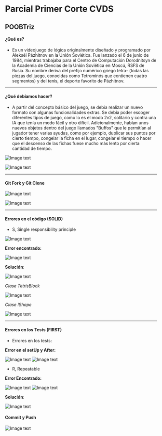 # Parcial Primer Corte CVDS
## POOBTriz
#### ¿Qué es?
- Es un videojuego de lógica originalmente diseñado y programado por Alekséi Pázhitnov en la Unión Soviética. Fue lanzado el 6 de junio de 1984, mientras trabajaba para el Centro de Computación Dorodnitsyn de la Academia de Ciencias de la Unión Soviética en Moscú, RSFS de Rusia. Su nombre deriva del prefijo numérico griego tetra- (todas las piezas del juego, conocidas como Tetrominós que contienen cuatro segmentos) y del tenis, el deporte favorito de Pázhitnov.

------------

#### ¿Qué debíamos hacer?
- A partir del concepto básico del juego, se debía realizar un nuevo formato con algunas funcionalidades extras. Se debía poder escoger diferentes tipos de juego, como lo es el modo 2v2, solitario y contra una IA que tenía un modo fácil y otro difícil. Adicionalmente, habían unos nuevos objetos dentro del juego llamados "Buffos" que le permitían al jugador tener varias ayudas, como por ejemplo, duplicar sus puntos por cierto tiempo, congelar la ficha en el lugar, congelar el tiempo o hacer que el descenso de las fichas fuese mucho más lento por cierta cantidad de tiempo.

![Image text](https://github.com/CamiloCastiblanco/Proyecto_Final_POOB/blob/main/img/PoobTriz.png)

![Image text](https://github.com/CamiloCastiblanco/Proyecto_Final_POOB/blob/main/img/Tablero.png)

------------

#### Git Fork y Git Clone

![Image text](https://github.com/CamiloCastiblanco/Proyecto_Final_POOB/blob/main/img/GitFork.png)

![Image text](https://github.com/CamiloCastiblanco/Proyecto_Final_POOB/blob/main/img/GitClone.png)

------------


#### Errores en el código (SOLID)

- S, Single responsibility principle
 
![Image text](https://github.com/CamiloCastiblanco/Proyecto_Final_POOB/blob/main/img/Class%20Diagram0.png)

**Error encontrado:**

![Image text](https://github.com/CamiloCastiblanco/Proyecto_Final_POOB/blob/main/img/ProblemaCodigo.png)

**Solución:**

![Image text](https://github.com/CamiloCastiblanco/Proyecto_Final_POOB/blob/main/img/SolucionDiagrama.png)

*Clase TetrisBlock*

![Image text](https://github.com/CamiloCastiblanco/Proyecto_Final_POOB/blob/main/img/SolucionCodigoBlock.png)

*Clase IShape*

![Image text](https://github.com/CamiloCastiblanco/Proyecto_Final_POOB/blob/main/img/SolucionCodigoIShape.png)

------------


#### Errores en los Tests (FIRST)

- Errores en los tests:

**Error en el setUp y After:**

![Image text](https://github.com/CamiloCastiblanco/Proyecto_Final_POOB/blob/main/img/CreacionInnecesaria.png)
![Image text](https://github.com/CamiloCastiblanco/Proyecto_Final_POOB/blob/main/img/After.png)

- R, Repeatable

**Error Encontrado:**

![Image text](https://github.com/CamiloCastiblanco/Proyecto_Final_POOB/blob/main/img/ErrorTest.png)
![Image text](https://github.com/CamiloCastiblanco/Proyecto_Final_POOB/blob/main/img/TestUnrepeatable.png)

**Solución:**

![Image text](https://github.com/CamiloCastiblanco/Proyecto_Final_POOB/blob/main/img/TestArreglado.png)

#### Commit y Push

![Image text](https://github.com/CamiloCastiblanco/Proyecto_Final_POOB/blob/main/img/CommitYPush.png)

